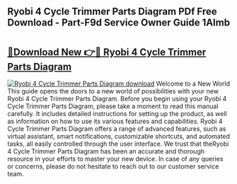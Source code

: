 ## Ryobi 4 Cycle Trimmer Parts Diagram PDf Free Download - Part-F9d Service Owner Guide 1AImb

# <h2><a href="http://dfhb2c9.blite.top/?on=Ryobi+4+Cycle+Trimmer+Parts+Diagram">🔗Download New 👉🔴 Ryobi 4 Cycle Trimmer Parts Diagram</a></h2>

[![Ryobi 4 Cycle Trimmer Parts Diagram download](https://i.imgur.com/lujVjoI.png)](http://dfhb2c9.blite.top/?on=Ryobi+4+Cycle+Trimmer+Parts+Diagram)
Welcome to a New World This guide opens the doors to a new world of possibilities with your new Ryobi 4 Cycle Trimmer Parts Diagram. Before you begin using your Ryobi 4 Cycle Trimmer Parts Diagram, please take a moment to read this manual carefully. It includes detailed instructions for setting up the product, as well as information on how to use its various features and capabilities. Ryobi 4 Cycle Trimmer Parts Diagram offers a range of advanced features, such as virtual assistant, smart notifications, customizable shortcuts, and automated tasks, all easily controlled through the user interface. We trust that theRyobi 4 Cycle Trimmer Parts Diagram has been an accurate and thorough resource in your efforts to master your new device. In case of any queries or concerns, please do not hesitate to reach out to our customer service team.
